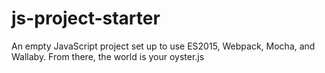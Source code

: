 # js-project-starter
An empty JavaScript project set up to use ES2015, Webpack, Mocha, and Wallaby. From there, the world is your oyster.js
